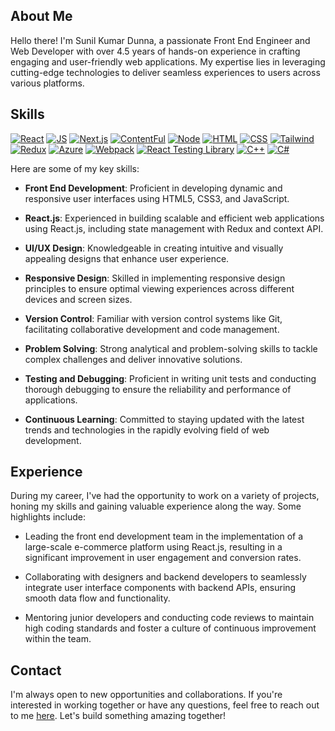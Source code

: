 
## About Me

Hello there! I'm Sunil Kumar Dunna, a passionate Front End Engineer and Web Developer with over 4.5 years of hands-on experience in crafting engaging and user-friendly web applications. My expertise lies in leveraging cutting-edge technologies to deliver seamless experiences to users across various platforms.

## Skills

[![React](https://img.shields.io/badge/React-20232A?style=for-the-badge&logo=react&logoColor=61DAFB)](https://reactjs.org/)
[![JS](https://img.shields.io/badge/JavaScript-323330?style=for-the-badge&logo=javascript&logoColor=F7DF1E)](https://www.javascript.com/)
[![Next.js](https://shields.io/badge/Next.js-000000?style=for-the-badge&logo=Next.js)](https://nextjs.org/)
[![ContentFul](https://shields.io/badge/Contentful-2478CC?style=for-the-badge&logo=Contentful&logoColor=white)](https://www.contentful.com)
[![Node](https://img.shields.io/badge/Node.js-43853D?style=for-the-badge&logo=node.js&logoColor=white)](https://nodejs.org/en)
[![HTML](https://img.shields.io/badge/HTML5-E34F26?style=for-the-badge&logo=html5&logoColor=white)](https://html.com/)
[![CSS](https://img.shields.io/badge/CSS-1572B6?style=for-the-badge&logo=css3&logoColor=white)](https://developer.mozilla.org/en-US/docs/Web/CSS)
[![Tailwind](https://img.shields.io/badge/Tailwind_CSS-38B2AC?style=for-the-badge&logo=tailwind-css&logoColor=white)](https://tailwindcss.com/)
[![Redux](https://img.shields.io/badge/Redux-593D88?style=for-the-badge&logo=redux&logoColor=white)](https://redux.js.org/)
[![Azure](https://img.shields.io/badge/Microsoft_Azure-0089D6?style=for-the-badge&logo=microsoft-azure&logoColor=white)](https://azure.microsoft.com/en-in/)
[![Webpack](https://img.shields.io/badge/Webpack-8DD6F9?style=for-the-badge&logo=Webpack&logoColor=white)](https://webpack.js.org/)
[![React Testing Library](https://img.shields.io/badge/testing%20library-323330?style=for-the-badge&logo=testing-library&logoColor=red)](https://testing-library.com/)
[![C++](https://img.shields.io/badge/C%2B%2B-00599C?style=for-the-badge&logo=c%2B%2B&logoColor=white)](https://cplusplus.com/)
[![C#](https://img.shields.io/badge/C%23-239120?style=for-the-badge&logo=c-sharp&logoColor=white)](https://www.c-sharpcorner.com/)

Here are some of my key skills:

- **Front End Development**: Proficient in developing dynamic and responsive user interfaces using HTML5, CSS3, and JavaScript.
  
- **React.js**: Experienced in building scalable and efficient web applications using React.js, including state management with Redux and context API.

- **UI/UX Design**: Knowledgeable in creating intuitive and visually appealing designs that enhance user experience.

- **Responsive Design**: Skilled in implementing responsive design principles to ensure optimal viewing experiences across different devices and screen sizes.

- **Version Control**: Familiar with version control systems like Git, facilitating collaborative development and code management.

- **Problem Solving**: Strong analytical and problem-solving skills to tackle complex challenges and deliver innovative solutions.

- **Testing and Debugging**: Proficient in writing unit tests and conducting thorough debugging to ensure the reliability and performance of applications.

- **Continuous Learning**: Committed to staying updated with the latest trends and technologies in the rapidly evolving field of web development.

## Experience

During my career, I've had the opportunity to work on a variety of projects, honing my skills and gaining valuable experience along the way. Some highlights include:

- Leading the front end development team in the implementation of a large-scale e-commerce platform using React.js, resulting in a significant improvement in user engagement and conversion rates.

- Collaborating with designers and backend developers to seamlessly integrate user interface components with backend APIs, ensuring smooth data flow and functionality.

- Mentoring junior developers and conducting code reviews to maintain high coding standards and foster a culture of continuous improvement within the team.

## Contact

I'm always open to new opportunities and collaborations. If you're interested in working together or have any questions, feel free to reach out to me [here](mailto:dunnasunilkumar97@gmail.com). Let's build something amazing together!
